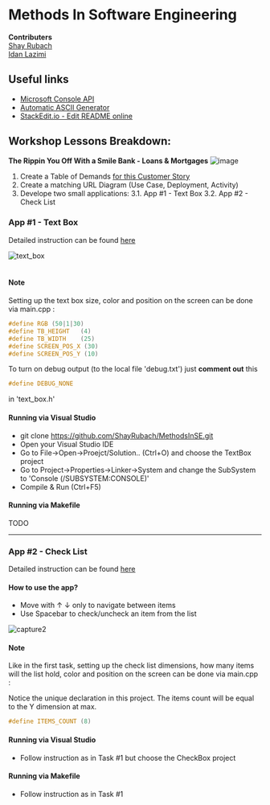 
Methods In Software Engineering
==

**Contributers** <br/>
[Shay Rubach](https://github.com/ShayRubach) <br/>
[Idan Lazimi](https://github.com/idanlazimi)

## Useful links
- [Microsoft Console API](https://docs.microsoft.com/en-us/windows/console/console-reference)
- [Automatic ASCII Generator](http://patorjk.com/software/taag/#p=display&h=0&f=Broadway&t=Ascii%20lover)
- [StackEdit.io - Edit README online](https://stackedit.io/app#)
## Workshop Lessons Breakdown:

**The Rippin You Off With a Smile Bank - Loans & Mortgages**  ![image](https://user-images.githubusercontent.com/21342315/39082573-c637364c-4555-11e8-8c27-24e43bc943ff.png) <br/>

1. Create a Table of Demands [for this Customer Story](http://online.shenkar.ac.il/pluginfile.php/288299/mod_assign/introattachment/0/%D7%A1%D7%99%D7%A4%D7%95%D7%A8%20%D7%9C%D7%A7%D7%95%D7%97%20%D7%9E%D7%A4%D7%95%D7%A8%D7%98.pdf?forcedownload=1)
2. Create a matching URL Diagram (Use Case, Deployment, Activity)
3. Develope two small applications:
	3.1. App #1 - Text Box
	3.2. App #2 - Check List

	
### App #1 - Text Box

Detailed instruction can be found [here](https://goo.gl/j8laap)

![text_box](https://user-images.githubusercontent.com/21342315/38980954-760b4cd2-43be-11e8-9e9c-48df3106a535.JPG) <br/><br/>

#### Note <br/>
Setting up the text box size, color and position on the screen can be done via main.cpp :</br>

```cpp
#define RGB (50|1|30)
#define TB_HEIGHT	(4)
#define TB_WIDTH	(25)
#define SCREEN_POS_X (30)
#define SCREEN_POS_Y (10)
```
To turn on debug output (to the local file 'debug.txt') just **comment out** this 
```cpp 
#define DEBUG_NONE
``` 
in 'text_box.h' </br>

#### Running via Visual Studio
* git clone https://github.com/ShayRubach/MethodsInSE.git
* Open your Visual Studio IDE
* Go to File->Open->Proejct/Solution.. (Ctrl+O) and choose the TextBox project
* Go to Project->Properties->Linker->System and change the SubSystem to 'Console (/SUBSYSTEM:CONSOLE)'
* Compile & Run (Ctrl+F5)

#### Running via Makefile
TODO

---

### App #2 - Check List

Detailed instruction can be found [here](https://goo.gl/j8laap)
#### How to use the app? <br/>
- Move with ↑ ↓ only to navigate between items
- Use Spacebar to check/uncheck an item from the list

![capture2](https://user-images.githubusercontent.com/21342315/39076730-7e3696ce-44fd-11e8-9ff0-d600a94fd08b.JPG)

#### Note <br/>
Like in the first task, setting up the check list dimensions, how many items will the list hold, color and position on the screen can be done via main.cpp :</br>

Notice the unique declaration in this project. The items count will be equal to the Y dimension at max.</br>
```cpp
#define ITEMS_COUNT (8)
```


#### Running via Visual Studio
* Follow instruction as in Task #1 but choose the CheckBox project

#### Running via Makefile
* Follow instruction as in Task #1